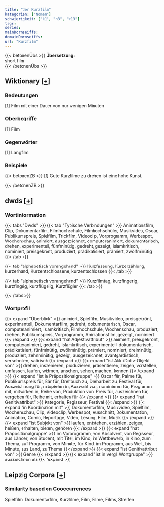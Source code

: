 ```yaml
---
title: "der Kurzfilm"
kategorien: ["Nomen"]
schwierigkeit: ["k1", "h3", "r13"]
tags:
series:
mainDornseiffs:
domainDornseiffs:
url: "Kurzfilm"
---
```


{{< betonenÜbs >}}
**Übersetzung:**  
short film  
{{< /betonenÜbs >}}

## Wiktionary [[+](https://de.wiktionary.org/wiki/Kurzfilm)]

### Bedeutungen
[1] Film mit einer Dauer von nur wenigen Minuten  

### Oberbegriffe
[1] Film  

### Gegenwörter
[1] Langfilm  

### Beispiele
{{< betonenZB >}}
[1] Gute Kurzfilme zu drehen ist eine hohe Kunst.  

{{< /betonenZB >}}


## dwds [[+](https://www.dwds.de/wb/Kurzfilm)]

### Wortinformation
{{< tabs "Dwds" >}}
{{< tab "Typische Verbindungen" >}}
Animationsfilm, Clip, Dokumentarfilm, Filmhochschule, Filmhochschüler, Musikvideo, Oscar, Publikumspreis, Spielfilm, Trickfilm, Videoclip, Vorprogramm, Werbespot, Wochenschau, animiert, ausgezeichnet, computeranimiert, dokumentarisch, drehen, experimentell, fünfminütig, gedreht, gezeigt, islamkritisch, nominiert, preisgekrönt, produziert, prädikatisiert, prämiert, zwölfminütig
{{< /tab >}}

{{< tab "alphabetisch vorangehend" >}}
Kurzfassung, Kurzerzählung, kurzerhand, Kurzentschlossene, kurzentschlossen
{{< /tab >}}

{{< tab "alphabetisch vorangehend" >}}
Kurzfilmtag, kurzfingerig, kurzfingrig, kurzflügelig, Kurzflügler
{{< /tab >}}

{{< /tabs >}}

### Wortprofil
{{< expand "Überblick" >}} animiert, Spielfilm, Musikvideo, preisgekrönt, experimentell, Dokumentarfilm, gedreht, dokumentarisch, Oscar, computeranimiert, islamkritisch, Filmhochschule, Wochenschau, produziert, drehen, Publikumspreis, Vorprogramm, Animationsfilm, gezeigt, nominiert {{< /expand >}}
{{< expand "hat Adjektivattribut" >}} animiert, preisgekrönt, computeranimiert, gedreht, islamkritisch, experimentell, dokumentarisch, prädikatisiert, fünfminütig, zwölfminütig, prämiert, nominiert, dreiminütig, produziert, zehnminütig, gezeigt, ausgezeichnet, avantgardistisch, verschollen, satirisch {{< /expand >}}
{{< expand "ist Akk./Dativ-Objekt von" >}} drehen, inszenieren, produzieren, präsentieren, zeigen, vorstellen, umfassen, laufen, widmen, ansehen, sehen, machen, kennen {{< /expand >}}
{{< expand "ist in Präpositionalgruppe" >}} Oscar für, Palme für, Publikumspreis für, Bär für, Drehbuch zu, Dreharbeit zu, Festival für, Auszeichnung für, mitspielen in, Auswahl von, nominieren für, Programm mit, mitwirken in, Reihe von, Produktion von, Preis für, auszeichnen für, vergeben für, Reihe mit, erhalten für {{< /expand >}}
{{< expand "hat Genitivattribut" >}} Kategorie, Regisseur, Festival {{< /expand >}}
{{< expand "in Koordination mit" >}} Dokumentarfilm, Musikvideo, Spielfilm, Wochenschau, Clip, Videoclip, Werbespot, Ausschnitt, Dokumentation, Animation, Comic, Reportage, Video, Lesung, Film, Musik {{< /expand >}}
{{< expand "ist Subjekt von" >}} laufen, entstehen, erzählen, zeigen, heißen, erhalten, bieten, gehören {{< /expand >}}
{{< expand "hat Präpositionalgruppe" >}} im Vorprogramm, von Absolvent, von Regisseur, aus Länder, von Student, mit Titel, im Kino, im Wettbewerb, in Kino, zum Thema, auf Programm, von Minute, für Kind, im Programm, aus Welt, bis Minute, aus Land, zu Thema {{< /expand >}}
{{< expand "ist Genitivattribut von" >}} Genre {{< /expand >}}
{{< expand "ist in vergl. Wortgruppe" >}} auszeichnen als {{< /expand >}}

## Leipzig Corpora [[+](https://corpora.uni-leipzig.de/en/res?word=Kurzfilm&corpusId=deu_newscrawl-public_2018)]


### Similarity based on Cooccurrences
Spielfilm, Dokumentarfilm, Kurzfilme, Film, Filme, Films, Streifen

